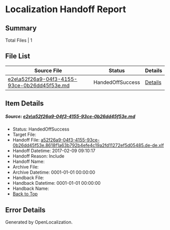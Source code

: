 # <a name='report-top'></a> Localization Handoff Report

## Summary
 Total Files | 1

## File List
 Source File | Status | Details 
 ----------- | ------ | ------- 
 [e2e\a52f26a9-04f3-4155-93ce-0b26dd45f53e.md](https://github.com/OpenLocalizationTestOrg/ol-test0/blob/59d4203842c326fcf2a2a73d4199acfeada3f6c2/e2e/a52f26a9-04f3-4155-93ce-0b26dd45f53e.md) | HandedOffSuccess | [Details](#99bcdc55ae8e4d99c56063020e9056f195adfd8b1)

## Item Details
##### <a name='99bcdc55ae8e4d99c56063020e9056f195adfd8b1'></a> Source: [e2e\a52f26a9-04f3-4155-93ce-0b26dd45f53e.md](https://github.com/OpenLocalizationTestOrg/ol-test0/blob/59d4203842c326fcf2a2a73d4199acfeada3f6c2/e2e/a52f26a9-04f3-4155-93ce-0b26dd45f53e.md)
* Status: HandedOffSuccess
* Target File: 
* Handoff File: [a52f26a9-04f3-4155-93ce-0b26dd45f53e.8618f1a63b792b4efe4c19a2fd11272ef5d05485.de-de.xlf](https://github.com/OpenLocalizationTestOrg/ol-test0-handoff/blob/e0b085aa659a4e9b7c703e83c0a80c2d57da139b/ol-handoff/OpenLocalizationTestOrg/ol-test0-dede/shujia/ht/a52f26a9-04f3-4155-93ce-0b26dd45f53e.8618f1a63b792b4efe4c19a2fd11272ef5d05485.de-de.xlf)
* Handoff Datetime: 2017-02-09 09:10:17
* Handoff Reason: Include
* Handoff Name: 
* Archive File: 
* Archive Datetime: 0001-01-01 00:00:00
* Handback File: 
* Handback Datetime: 0001-01-01 00:00:00
* Handback Name: 
* [Back to Top](#report-top)


## Error Details

Generated by OpenLocalization.

